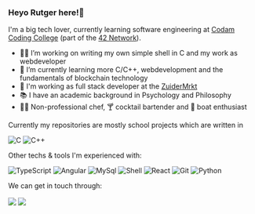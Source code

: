 ### Heyo Rutger here!👋

I'm a big tech lover, currently learning software engineering at [Codam Coding College](https://www.codam.nl/) (part of the [42 Network](https://42.fr/en/what-is-42/42-program-explained/)).

- 👨‍💻 I’m working on writing my own simple shell in C and my work as webdeveloper
- 🌱 I’m currently learning more C/C++, webdevelopment and the fundamentals of blockchain technology
- 👔 I'm working as full stack developer at the [ZuiderMrkt](https://www.zuidermrkt.nl/)
- 📚 I have an academic background in Psychology and Philosophy
- 👨‍🍳 Non-professional chef, 🍸 cocktail bartender and 🚤 boat enthusiast

Currently my repositories are mostly school projects which are written in

<img alt="C" src="https://img.shields.io/badge/c%20-%2300599C.svg?&style=for-the-badge&logo=c&logoColor=white"/> <img alt="C++" src="https://img.shields.io/badge/c++%20-%2300599C.svg?&style=for-the-badge&logo=c%2B%2B&ogoColor=white"/>

Other techs & tools I'm experienced with:

![TypeScript](https://img.shields.io/badge/typescript-%23007ACC.svg?style=for-the-badge&logo=typescript&logoColor=white)
![Angular](https://img.shields.io/badge/Angular-DD0031?style=for-the-badge&logo=angular&logoColor=white)
![MySql](https://img.shields.io/badge/MySQL-00000F?style=for-the-badge&logo=mysql&logoColor=white)
![Shell](https://img.shields.io/badge/shell-%23121011.svg?style=for-the-badge&logo=gnu-bash&logoColor=white)
![React](https://img.shields.io/badge/React-20232A?style=for-the-badge&logo=react&logoColor=61DAFB)
![Git](https://img.shields.io/badge/git-%23F05033.svg?style=for-the-badge&logo=git&logoColor=white)
![Python](https://img.shields.io/badge/python-3670A0?style=for-the-badge&logo=python&logoColor=ffdd54)


We can get in touch through:

<a href= "https://www.linkedin.com/in/rutger-cappendijk-b56906154/"><img align=center src="https://img.shields.io/badge/linkedin-%230077B5.svg?&style=for-the-badge&logo=linkedin&logoColor=white" /></a>  <a href="mailto:rutgercappendijk@gmail.com"><img align=center src="https://img.shields.io/badge/gmail-D14836?&style=for-the-badge&logo=gmail&logoColor=white" /></a> 

